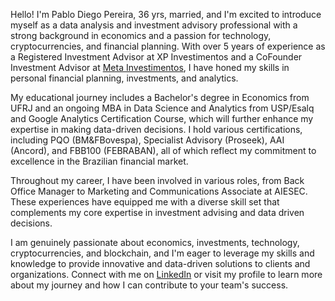 Hello! I'm Pablo Diego Pereira, 36 yrs, married, and I'm excited to introduce myself as a data analysis and investment advisory professional with a strong background in economics and a passion for technology, cryptocurrencies, and financial planning. With over 5 years of experience as a Registered Investment Advisor at XP Investimentos and a CoFounder Investment Advisor at [Meta Investimentos](http://invistameta.com.br), I have honed my skills in personal financial planning, investments, and analytics.

My educational journey includes a Bachelor's degree in Economics from UFRJ and an ongoing MBA in Data Science and Analytics from USP/Esalq and Google Analytics Certification Course, which will further enhance my expertise in making data-driven decisions. I hold various certifications, including PQO (BM&FBovespa), Specialist Advisory (Proseek), AAI (Ancord), and FBB100 (FEBRABAN), all of which reflect my commitment to excellence in the Brazilian financial market.

Throughout my career, I have been involved in various roles, from Back Office Manager to Marketing and Communications Associate at AIESEC. These experiences have equipped me with a diverse skill set that complements my core expertise in investment advising and data driven decisions.

I am genuinely passionate about economics, investments, technology, cryptocurrencies, and blockchain, and I'm eager to leverage my skills and knowledge to provide innovative and data-driven solutions to clients and organizations. Connect with me on [LinkedIn](https://www.linkedin.com/in/pablodiegoo/) or visit my profile to learn more about my journey and how I can contribute to your team's success.